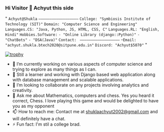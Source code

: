 ### Hi Visitor 👋 Achyut this side

<!--
**Achyut-0705/Achyut-0705** is a ✨ _special_ ✨ repository because its `README.md` (this file) appears on your GitHub profile.

Here are some ideas to get you started: -->

"
`Achyut@Shukla`
`——————————————————`
`College: "Symbiosis Institute of Technology (SIT)"`
`Domain: "Computer Science and Engineering"`
`Languages.CS: "Java, Python, JS, HTML, CSS, C"`
`Languages.RL: "English, Hindi"`
`Hobbies.Software:`
`- "Online Library (django::Python)"`
`- "ChatBots"`
`- "DSA(Java)"`
`Contact: `
`——————————————————`
-`Email: "achyut.shukla.btech2020@sitpune.edu.in"`
`Discord: "Achyut$5070"`
"

[![trophy](https://github-profile-trophy.vercel.app/?username=Achyut-0705&theme=onedark)](https://github.com/ryo-ma/github-profile-trophy)

- 🔭 I’m currently working on various aspects of computer science and trying to explore as many things as I can.
- 🌱 Still a learner and working with Django based web application along with database management and scalable applications.
- 👯 I’m looking to collaborate on any projects involving analytics and creativity.
- 💬 Ask me about Mathematics, computers and chess. Yes you heard it correct, Chess. I love playing this game and would be delighted to have you as my opponent
- 📫 How to reach me: Contact me at shuklaachyut2002@gmail.com and will definitely have a chat.
- ⚡ Fun fact: I'm stil a college brad.



